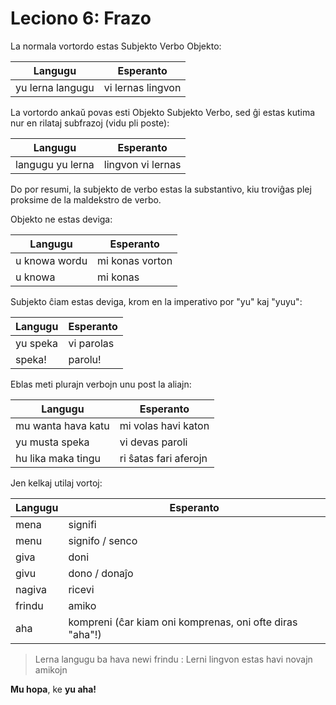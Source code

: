 # Leciono 6: Frazo

La normala vortordo estas Subjekto Verbo Objekto:

| Langugu          | Esperanto         |
|------------------|-------------------|
| yu lerna langugu | vi lernas lingvon |

La vortordo ankaŭ povas esti Objekto Subjekto Verbo, sed ĝi estas kutima nur en
rilataj subfrazoj (vidu pli poste):

| Langugu          | Esperanto         |
|------------------|-------------------|
| langugu yu lerna | lingvon vi lernas|

Do por resumi, la subjekto de verbo estas la substantivo, kiu troviĝas plej
proksime de la maldekstro de verbo.

Objekto ne estas deviga:

| Langugu          | Esperanto         |
|------------------|-------------------|
|u knowa wordu|mi konas vorton
|u knowa|mi konas

Subjekto ĉiam estas deviga, krom en la imperativo por "yu" kaj "yuyu":

| Langugu          | Esperanto         |
|------------------|-------------------|
|yu speka|vi parolas
|speka!|parolu!

Eblas meti plurajn verbojn unu post la aliajn:

| Langugu          | Esperanto         |
|------------------|-------------------|
|mu wanta hava katu|mi volas havi katon
|yu musta speka|vi devas paroli
|hu lika maka tingu|ri ŝatas fari aferojn

Jen kelkaj utilaj vortoj:

| Langugu          | Esperanto         |
|------------------|-------------------|
|mena|signifi
|menu|signifo / senco
|giva|doni
|givu|dono / donaĵo
|nagiva|ricevi
|frindu|amiko
|aha|kompreni (ĉar kiam oni komprenas, oni ofte diras "aha"!)

> Lerna langugu ba hava newi frindu : Lerni lingvon estas havi novajn amikojn

**Mu hopa**, ke **yu aha!**

